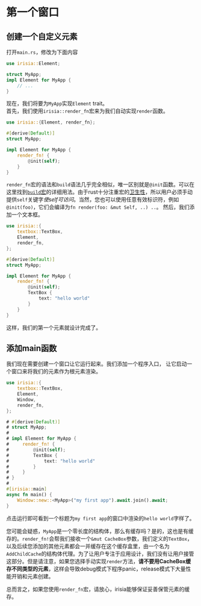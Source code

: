 # 第一个窗口

## 创建一个自定义元素

打开`main.rs`，修改为下面内容

```rust
use irisia::Element;

struct MyApp;
impl Element for MyApp {
    // ...
}
```

现在，我们将要为`MyApp`实现`Element` trait。\
首先，我们使用`irisia::render_fn`宏来为我们自动实现`render`函数。

```rust
use irisia::{Element, render_fn};

#[derive(Default)]
struct MyApp;

impl Element for MyApp {
    render_fn! {
        @init(self);
    }
}
```

`render_fn`宏的语法和`build`语法几乎完全相似，唯一区别就是`@init`函数。可以在这里找到[`build`宏](../build_syntax/index.html)的详细用法。由于rust十分注重宏的[卫生性](https://veykril.github.io/tlborm/decl-macros/minutiae/hygiene.html)，所以用户必须手动提供`self`关键字*使self可访问*。当然，您也可以使用任意有效标识符，例如`@init(foo)`，它们会编译为`fn render(foo: &mut Self, ..) ..`。
然后，我们添加一个文本框。

```rust
use irisia::{
    textbox::TextBox,
    Element,
    render_fn,
};

#[derive(Default)]
struct MyApp;

impl Element for MyApp {
    render_fn! {
        @init(self);
        TextBox {
            text: "hello world"
        }
    }
}
```

这样，我们的第一个元素就设计完成了。

## 添加main函数

我们现在需要创建一个窗口让它运行起来。我们添加一个程序入口，
让它启动一个窗口来将我们的元素作为根元素渲染。

```rust
use irisia::{
    textbox::TextBox,
    Element,
    Window,
    render_fn,
};

# #[derive(Default)]
# struct MyApp;
#
# impl Element for MyApp {
#     render_fn! {
#         @init(self);
#         TextBox {
#             text: "hello world"
#         }
#     }
# }
#
#[irisia::main]
async fn main() {
    Window::new::<MyApp>("my first app").await.join().await;
}
```

点击运行即可看到一个标题为`my first app`的窗口中渲染的`hello world`字样了。

您可能会疑惑，`MyApp`是一个零长度的结构体，那么有缓存吗？是的，这也是有缓存的。`render_fn!`会帮我们接收一个`&mut CacheBox`参数，我们定义的`TextBox`，以及后续您添加的其他元素都会一并缓存在这个缓存盒里，由一个名为`AddChildCache`的结构体代理。为了让用户专注于应用设计，我们没有让用户接管这部分。但是请注意，如果您选择手动实现`render`方法，**请不要用CacheBox缓存不同类型的元素**，这样会导致debug模式下程序panic，release模式下大量性能开销和元素创建。

总而言之，如果您使用`render_fn`宏，请放心，irisia能够保证妥善保管元素的缓存。
